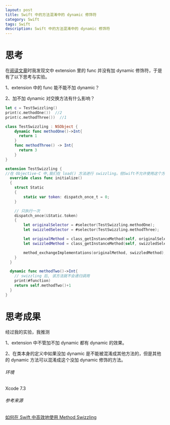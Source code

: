 ```yaml
---
layout: post
title: Swift 中的方法混淆中的 dynamic 修饰符
category: Swift
tags: Swift
description: Swift 中的方法混淆中的 dynamic 修饰符
---
```


# 思考

  在[阅读文章]时我发现文中 extension 里的 func 并没有加 dynamic 修饰符，于是有了以下思考与实验。

 1、extension 中的 func 能不能不加 dynamic？

 2、加不加 dynamic 对交换方法有什么影响？

``` swift
let c = TestSwizzling()
print(c.methodOne())  //2
print(c.methodThree())  //1

class TestSwizzling : NSObject {
    dynamic func methodOne()->Int{
      return 1
    }
    func methodThree() -> Int{
      return 3
    }
}

extension TestSwizzling {
//在 Objective-C 中,我们在 load() 方法进行 swizzling。但Swift不允许使用这个方法。
  override class func initialize()
  {
    struct Static
    {
        static var token: dispatch_once_t = 0;
    }

    // 只执行一次
    dispatch_once(&Static.token)
    {
        let originalSelector = #selector(TestSwizzling.methodOne);
        let swizzledSelector = #selector(TestSwizzling.methodThree);

        let originalMethod = class_getInstanceMethod(self, originalSelector);
        let swizzledMethod = class_getInstanceMethod(self, swizzledSelector);

        method_exchangeImplementations(originalMethod, swizzledMethod);
    }
  }

  dynamic func methodTwo()->Int{
    // swizzling 后, 该方法就不会递归调用
    print(#function)
    return self.methodTwo()+1
  }
}
```

# 思考成果

  经过我的实验，我推测

  1、extension 中不管加不加 dynamic 都有 dynamic 的效果。

  2、在类本身的定义中如果没加 dynamic 是不能被混淆成其他方法的，但是其他的 dynamic 方法可以混淆成这个没加 dynamic 修饰的方法。

###### 环境
Xcode 7.3

###### 参考来源
[如何在 Swift 中高效地使用 Method Swizzling][阅读文章]

[阅读文章]:http://swift.gg/2016/03/29/effective-method-swizzling-with-swift/
